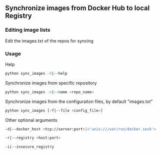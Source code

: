 ## Synchronize images from Docker Hub to local Registry


### Editing image lists
Edit the images.txt of the repos for syncing


### Usage

Help
 
```sh
python sync_images -h|--help
```


Synchronize images from specific repository 

```sh
python sync_images -n|--name <repo_name> 
```


Synchronize images from the configuraiton files, by default "images.txt"

```sh
python sync_images [-f|--file <config_file>]
```

Other optional arguments


```sh
-d|--docker_host <tcp://server:port>|<'unix:///var/run/docker.sock'>

-r|--registry <host:port>

-i|--insecure_registry
```